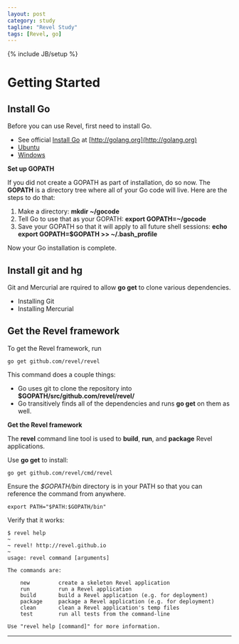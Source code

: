 ```yaml
---
layout: post
category: study
tagline: "Revel Study"
tags: [Revel, go]
---
```

{% include JB/setup %}

# Getting Started

## Install Go

Before you can use Revel, first need to install Go.

 * See official [Install Go](https://golang.org/doc/install) at [http://golang.org](http://golang.org)
  * [Ubuntu](https://github.com/golang/go/wiki/Ubuntu)
  * [Windows](https://golang.org/doc/install#windows)

**Set up GOPATH**

If you did not create a GOPATH as part of installation, do so now. The
**GOPATH** is a directory tree where all of your Go code will live. Here are
the steps to do that:

 1. Make a directory: **mkdir ~/gocode**
 2. Tell Go to use that as your GOPATH: **export GOPATH=~/gocode**
 3. Save your GOPATH so that it will apply to all future shell sessions: **echo
    export GOPATH=$GOPATH >> ~/.bash_profile**

Now your Go installation is complete.

## Install git and hg

Git and Mercurial are rquired to allow **go get** to clone various
dependencies.

 * Installing Git
 * Installing Mercurial

## Get the Revel framework

To get the Revel framework, run

    go get github.com/revel/revel

This command does a couple things:
 * Go uses git to clone the repository into
   **$GOPATH/src/github.com/revel/revel/**
 * Go transitively finds all of the dependencies and runs **go get** on them as
   well.

**Get the Revel framework**

The **revel** command line tool is used to **build**, **run**, and **package**
Revel applications.

Use **go get** to install:

    go get github.com/revel/cmd/revel

Ensure the *$GOPATH/bin* directory is in your PATH so that you can reference
the command from anywhere.

    export PATH="$PATH:$GOPATH/bin"

Verify that it works:

    $ revel help
    ~
    ~ revel! http://revel.github.io
    ~
    usage: revel command [arguments]
    
    The commands are:
    
        new         create a skeleton Revel application
        run         run a Revel application
        build       build a Revel application (e.g. for deployment)
        package     package a Revel application (e.g. for deployment)
        clean       clean a Revel application's temp files
        test        run all tests from the command-line
    
    Use "revel help [command]" for more information.

- - - -
